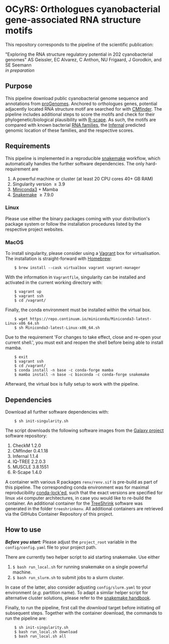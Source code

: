# OCyRS: Orthologues cyanobacterial gene-associated RNA structure motifs

This repository corresponds to the pipeline of the scientific publication:

"Exploring the RNA structure regulatory potential in 202 cyanobacterial genomes"
AS  Geissler, EC Alvarez, C Anthon, NU Frigaard, J Gorodkin, and SE Seemann  
*in preparation*


## Purpose

This pipeline download public cyanobacterial genome sequence and annotations
from
[proGenomes](https://progenomes.embl.de/).
Anchored to orthologues genes, potential adjacently located
RNA structure motif are searched for with
[CMfinder](http://bio.cs.washington.edu/yzizhen/CMfinder/).
The pipeline includes additional steps to score the motifs and check
for their phylogenetic/biological plausibility with
[R-scape](http://eddylab.org/R-scape/).
As such, the motifs are compared with known bacterial
[RNA families](https://rfam.xfam.org/),
the 
[Infernal](http://eddylab.org/infernal/)
predicted genomic location of these families,
and the respective scores.


## Requirements

This pipeline is implemented in a reproducible
[snakemake](https://snakemake.github.io/)
workflow, which automatically handles the further
software dependencies. The only hard-requirement are

1. A powerful machine or cluster (at least 20 CPU cores 40+ GB RAM)
2. Singularity version $\ge 3.9$
3. [Miniconda3](https://docs.conda.io/en/latest/miniconda.html) + Mamba
3. [Snakemake](https://snakemake.github.io/) $\ge 7.9.0$

### Linux

Please use either the binary packages coming with your distribution's package
system or follow the installation procedures listed by the respective
project websites.

### MacOS

To install singularity, please consider using
a [Vagrant](https://www.vagrantup.com/) box for
virtualisation.
The installation is straight-forward with 
[Homebrew](https://brew.sh/):

        $ brew install --cask virtualbox vagrant vagrant-manager

With the information in `Vagrantfile`, singularity can be installed and
activated in the current working directory with:

        $ vagrant up
        $ vagrant ssh
        $ cd /vagrant/

Finally, the conda environment must be installed within the virtual box.

        $ wget https://repo.continuum.io/miniconda/Miniconda3-latest-Linux-x86_64.sh
        $ sh Miniconda3-latest-Linux-x86_64.sh

Due to the requirement 'For changes to take effect, close and re-open your current shell.', you must exit and reopen the shell before being able to install mamba.

        $ exit
        $ vagrant ssh
        $ cd /vagrant/
        $ conda install -n base -c conda-forge mamba
        $ mamba install -n base -c bioconda -c conda-forge snakemake

Afterward, the virtual box is fully setup to work with the pipeline.

## Dependencies

Download all further software dependencies with:

        $ sh init-singularity.sh

The script downloads the following software images from the
[Galaxy project](https://galaxyproject.org/)
software repository:

1. CheckM $1.2.0$
1. CMfinder $0.4.1.18$
1. Infernal $1.1.4$
1. IQ-TREE $2.2.0.3$
1. MUSCLE $3.8.1551$
1. R-Scape $1.4.0$

A container with various R packages `renv/renv.sif`
is pre-build as part of this pipeline.
The corresponding conda environment was for maximal reproducibility
[conda-lock'ed](https://github.com/conda-incubator/conda-lock),
such that the exact versions are specified for linux `x64`
computer architectures, in case you would like to re-build the container.
An additional container for the
[TreeShrink](https://github.com/uym2/TreeShrink)
software was generated in the folder `treeshrinkenv`.
All additional containers are retrieved via the
GitHubs Container Repository of this project.


## How to use 

***Before you start:***
Please adjust the `project_root` variable in the `config/config.yaml` file to
your project path.


There are currently two helper script to aid starting snakemake. Use either

1. `$ bash run_local.sh` for running snakemake on a single powerful machine.
2. `$ bash run_slurm.sh` to submit jobs to a slurm cluster.

In case of the latter, also consider adjusting `config/slurm.yaml` to your
environment (*e.g.* partition name). To adapt a similar helper script for
alternative cluster solutions, please refer to the
[snakemake handbook](https://snakemake.readthedocs.io/en/stable/executing/cluster.html).

Finally, to run the pipeline, first call the *download* target before
initiating *all* subsequent steps. Together with the container download,
the commands to run the pipeline are:

        $ sh init-singularity.sh
        $ bash run_local.sh download
        $ bash run_local.sh all
